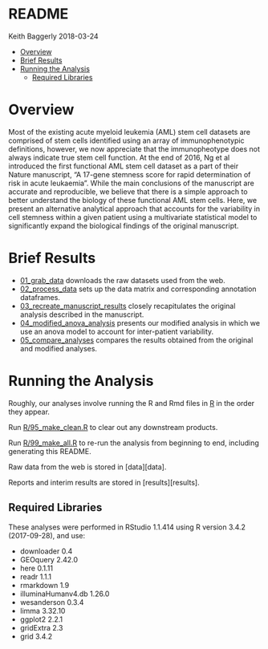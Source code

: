 README
================
Keith Baggerly
2018-03-24

-   [Overview](#overview)
-   [Brief Results](#brief-results)
-   [Running the Analysis](#running-the-analysis)
    -   [Required Libraries](#required-libraries)

Overview
========

Most of the existing acute myeloid leukemia (AML) stem cell datasets are comprised of stem cells identified using an array of immunophenotypic definitions, however, we now appreciate that the immunopheotype does not always indicate true stem cell function. At the end of 2016, Ng et al introduced the first functional AML stem cell dataset as a part of their Nature manuscript, “A 17-gene stemness score for rapid determination of risk in acute leukaemia”. While the main conclusions of the manuscript are accurate and reproducible, we believe that there is a simple approach to better understand the biology of these functional AML stem cells. Here, we present an alternative analytical approach that accounts for the variability in cell stemness within a given patient using a multivariate statistical model to significantly expand the biological findings of the original manuscript.

Brief Results
=============

-   [01\_grab\_data](results/01_grab_data.md) downloads the raw datasets used from the web.
-   [02\_process\_data](results/02_process_data.md) sets up the data matrix and corresponding annotation dataframes.
-   [03\_recreate\_manuscript\_results](results/03_recreate_manuscript_results.md) closely recapitulates the original analysis described in the manuscript.
-   [04\_modified\_anova\_analysis](results/04_modified_anova_analysis.md) presents our modified analysis in which we use an anova model to account for inter-patient variability.
-   [05\_compare\_analyses](results/05_compare_analyses.md) compares the results obtained from the original and modified analyses.

Running the Analysis
====================

Roughly, our analyses involve running the R and Rmd files in [R](R) in the order they appear.

Run [R/95\_make\_clean.R](R/95_make_clean.R) to clear out any downstream products.

Run [R/99\_make\_all.R](R/99_make_all.R) to re-run the analysis from beginning to end, including generating this README.

Raw data from the web is stored in \[data\]\[data\].

Reports and interim results are stored in \[results\]\[results\].

Required Libraries
------------------

These analyses were performed in RStudio 1.1.414 using R version 3.4.2 (2017-09-28), and use:

-   downloader 0.4
-   GEOquery 2.42.0
-   here 0.1.11
-   readr 1.1.1
-   rmarkdown 1.9
-   illuminaHumanv4.db 1.26.0
-   wesanderson 0.3.4
-   limma 3.32.10
-   ggplot2 2.2.1
-   gridExtra 2.3
-   grid 3.4.2
